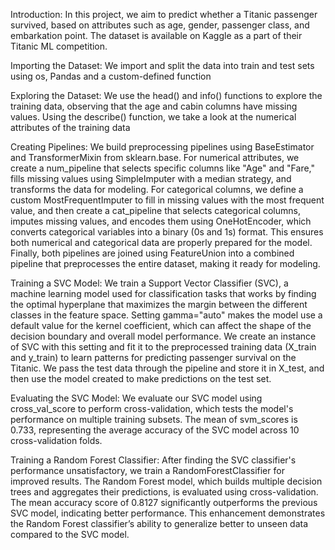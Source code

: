 Introduction: In this project, we aim to predict whether a Titanic passenger survived, based on attributes such as age, gender, passenger class, and embarkation point. The dataset is available on Kaggle as a part of their Titanic ML competition. 

Importing the Dataset: We import and split the data into train and test sets using os, Pandas and a custom-defined function

Exploring the Dataset: We use the head() and info() functions to explore the training data, observing that the age and cabin columns have missing values. Using the describe() function, we take a look at the numerical attributes of the training data

Creating Pipelines: We build preprocessing pipelines using BaseEstimator and TransformerMixin from sklearn.base. For numerical attributes, we create a num_pipeline that selects specific columns like "Age" and "Fare," fills missing values using SimpleImputer with a median strategy, and transforms the data for modeling. For categorical columns, we define a custom MostFrequentImputer to fill in missing values with the most frequent value, and then create a cat_pipeline that selects categorical columns, imputes missing values, and encodes them using OneHotEncoder, which converts categorical variables into a binary (0s and 1s) format. This ensures both numerical and categorical data are properly prepared for the model. Finally, both pipelines are joined using FeatureUnion into a combined pipeline that preprocesses the entire dataset, making it ready for modeling. 

Training a SVC Model: We train a Support Vector Classifier (SVC), a machine learning model used for classification tasks that works by finding the optimal hyperplane that maximizes the margin between the different classes in the feature space. Setting gamma="auto" makes the model use a default value for the kernel coefficient, which can affect the shape of the decision boundary and overall model performance. We create an instance of SVC with this setting and fit it to the preprocessed training data (X_train and y_train) to learn patterns for predicting passenger survival on the Titanic. We pass the test data through the pipeline and store it in X_test, and then use the model created to make predictions on the test set.

Evaluating the SVC Model: We evaluate our SVC model using cross_val_score to perform cross-validation, which tests the model's performance on multiple training subsets. The mean of svm_scores is 0.733, representing the average accuracy of the SVC model across 10 cross-validation folds. 

Training a Random Forest Classifier: After finding the SVC classifier's performance unsatisfactory, we train a RandomForestClassifier for improved results. The Random Forest model, which builds multiple decision trees and aggregates their predictions, is evaluated using cross-validation. The mean accuracy score of 0.8127 significantly outperforms the previous SVC model, indicating better performance. This enhancement demonstrates the Random Forest classifier’s ability to generalize better to unseen data compared to the SVC model. 
